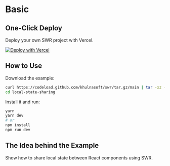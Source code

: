 # Basic

## One-Click Deploy

Deploy your own SWR project with Vercel.

[![Deploy with Vercel](https://vercel.com/button)](https://vercel.com/new/clone?s=https://github.com/khulnasoft/swr/tree/main/examples/local-state-sharing)

## How to Use

Download the example:

```bash
curl https://codeload.github.com/khulnasoft/swr/tar.gz/main | tar -xz --strip=2 swr-main/examples/local-state-sharing
cd local-state-sharing
```

Install it and run:

```bash
yarn
yarn dev
# or
npm install
npm run dev
```

## The Idea behind the Example

Show how to share local state between React components using SWR.

